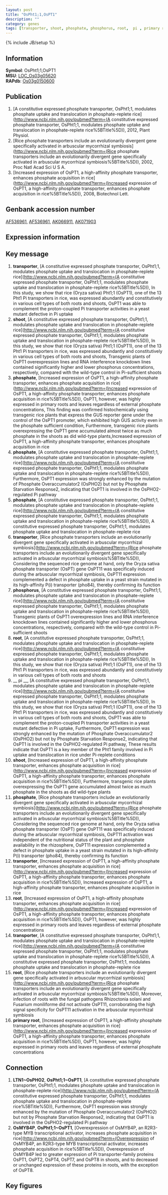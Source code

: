 ```yaml
---
layout: post
title: "OsPht1;1,OsPT1"
description: ""
category: genes
tags: [transporter, shoot, phosphate, phosphorus, root,  pi , primary root, Gene]
---
```

{% include JB/setup %}

## Information
__Symbol__: OsPht1;1,OsPT1  
__MSU__: [LOC_Os03g05620](http://rice.plantbiology.msu.edu/cgi-bin/ORF_infopage.cgi?orf=LOC_Os03g05620)  
__RAPdb__: [Os03g0150600](http://rapdb.dna.affrc.go.jp/viewer/gbrowse_details/irgsp1?name=Os03g0150600)  

## Publication
1. [A constitutive expressed phosphate transporter, OsPht1;1, modulates phosphate uptake and translocation in phosphate-replete rice](http://www.ncbi.nlm.nih.gov/pubmed?term=(A constitutive expressed phosphate transporter, OsPht1;1, modulates phosphate uptake and translocation in phosphate-replete rice%5BTitle%5D)), 2012, Plant Physiol.
2. [Rice phosphate transporters include an evolutionarily divergent gene specifically activated in arbuscular mycorrhizal symbiosis](http://www.ncbi.nlm.nih.gov/pubmed?term=(Rice phosphate transporters include an evolutionarily divergent gene specifically activated in arbuscular mycorrhizal symbiosis%5BTitle%5D)), 2002, Proc Natl Acad Sci U S A.
3. [Increased expression of OsPT1, a high-affinity phosphate transporter, enhances phosphate acquisition in rice](http://www.ncbi.nlm.nih.gov/pubmed?term=(Increased expression of OsPT1, a high-affinity phosphate transporter, enhances phosphate acquisition in rice%5BTitle%5D)), 2008, Biotechnol Lett.

## Genbank accession number
[AF536961](http://www.ncbi.nlm.nih.gov/nuccore/AF536961), [AF536961](http://www.ncbi.nlm.nih.gov/nuccore/AF536961), [AK066911](http://www.ncbi.nlm.nih.gov/nuccore/AK066911), [AK071903](http://www.ncbi.nlm.nih.gov/nuccore/AK071903)

## Expression information

## Key message
1. __transporter__, [A constitutive expressed phosphate transporter, OsPht1;1, modulates phosphate uptake and translocation in phosphate-replete rice](http://www.ncbi.nlm.nih.gov/pubmed?term=(A constitutive expressed phosphate transporter, OsPht1;1, modulates phosphate uptake and translocation in phosphate-replete rice%5BTitle%5D)),  In this study, we show that rice (Oryza sativa) Pht1;1 (OsPT1), one of the 13 Pht1 Pi transporters in rice, was expressed abundantly and constitutively in various cell types of both roots and shoots, OsPT1 was able to complement the proton-coupled Pi transporter activities in a yeast mutant defective in Pi uptake
2. __shoot__, [A constitutive expressed phosphate transporter, OsPht1;1, modulates phosphate uptake and translocation in phosphate-replete rice](http://www.ncbi.nlm.nih.gov/pubmed?term=(A constitutive expressed phosphate transporter, OsPht1;1, modulates phosphate uptake and translocation in phosphate-replete rice%5BTitle%5D)),  In this study, we show that rice (Oryza sativa) Pht1;1 (OsPT1), one of the 13 Pht1 Pi transporters in rice, was expressed abundantly and constitutively in various cell types of both roots and shoots, Transgenic plants of OsPT1 overexpression lines and RNA interference knockdown lines contained significantly higher and lower phosphorus concentrations, respectively, compared with the wild-type control in Pi-sufficient shoots
3. __phosphate__, [Increased expression of OsPT1, a high-affinity phosphate transporter, enhances phosphate acquisition in rice](http://www.ncbi.nlm.nih.gov/pubmed?term=(Increased expression of OsPT1, a high-affinity phosphate transporter, enhances phosphate acquisition in rice%5BTitle%5D)),  OsPT1, however, was highly expressed in primary roots and leaves regardless of external phosphate concentrations, This finding was confirmed histochemically using transgenic rice plants that express the GUS reporter gene under the control of the OsPT1 promoter, which exhibited high GUS activity even in the phosphate sufficient condition, Furthermore, transgenic rice plants overexpressing the OsPT1 gene accumulated almost twice as much phosphate in the shoots as did wild-type plants,Increased expression of OsPT1, a high-affinity phosphate transporter, enhances phosphate acquisition in rice
4. __phosphate__, [A constitutive expressed phosphate transporter, OsPht1;1, modulates phosphate uptake and translocation in phosphate-replete rice](http://www.ncbi.nlm.nih.gov/pubmed?term=(A constitutive expressed phosphate transporter, OsPht1;1, modulates phosphate uptake and translocation in phosphate-replete rice%5BTitle%5D)),  Furthermore, OsPT1 expression was strongly enhanced by the mutation of Phosphate Overaccumulator2 (OsPHO2) but not by Phosphate Starvation Response2, indicating that OsPT1 is involved in the OsPHO2-regulated Pi pathway
5. __phosphate__, [A constitutive expressed phosphate transporter, OsPht1;1, modulates phosphate uptake and translocation in phosphate-replete rice](http://www.ncbi.nlm.nih.gov/pubmed?term=(A constitutive expressed phosphate transporter, OsPht1;1, modulates phosphate uptake and translocation in phosphate-replete rice%5BTitle%5D)), A constitutive expressed phosphate transporter, OsPht1;1, modulates phosphate uptake and translocation in phosphate-replete rice
6. __transporter__, [Rice phosphate transporters include an evolutionarily divergent gene specifically activated in arbuscular mycorrhizal symbiosis](http://www.ncbi.nlm.nih.gov/pubmed?term=(Rice phosphate transporters include an evolutionarily divergent gene specifically activated in arbuscular mycorrhizal symbiosis%5BTitle%5D)),  Considering the sequenced rice genome at hand, only the Oryza sativa phosphate transporter (OsPT) gene OsPT11 was specifically induced during the arbuscular mycorrhizal symbiosis, OsPT11 expression complemented a defect in phosphate uptake in a yeast strain mutated in its high-affinity P(i) transporter (pho84), thereby confirming its function
7. __phosphorus__, [A constitutive expressed phosphate transporter, OsPht1;1, modulates phosphate uptake and translocation in phosphate-replete rice](http://www.ncbi.nlm.nih.gov/pubmed?term=(A constitutive expressed phosphate transporter, OsPht1;1, modulates phosphate uptake and translocation in phosphate-replete rice%5BTitle%5D)),  Transgenic plants of OsPT1 overexpression lines and RNA interference knockdown lines contained significantly higher and lower phosphorus concentrations, respectively, compared with the wild-type control in Pi-sufficient shoots
8. __root__, [A constitutive expressed phosphate transporter, OsPht1;1, modulates phosphate uptake and translocation in phosphate-replete rice](http://www.ncbi.nlm.nih.gov/pubmed?term=(A constitutive expressed phosphate transporter, OsPht1;1, modulates phosphate uptake and translocation in phosphate-replete rice%5BTitle%5D)),  In this study, we show that rice (Oryza sativa) Pht1;1 (OsPT1), one of the 13 Pht1 Pi transporters in rice, was expressed abundantly and constitutively in various cell types of both roots and shoots
9. __ pi __, [A constitutive expressed phosphate transporter, OsPht1;1, modulates phosphate uptake and translocation in phosphate-replete rice](http://www.ncbi.nlm.nih.gov/pubmed?term=(A constitutive expressed phosphate transporter, OsPht1;1, modulates phosphate uptake and translocation in phosphate-replete rice%5BTitle%5D)),  In this study, we show that rice (Oryza sativa) Pht1;1 (OsPT1), one of the 13 Pht1 Pi transporters in rice, was expressed abundantly and constitutively in various cell types of both roots and shoots, OsPT1 was able to complement the proton-coupled Pi transporter activities in a yeast mutant defective in Pi uptake, Furthermore, OsPT1 expression was strongly enhanced by the mutation of Phosphate Overaccumulator2 (OsPHO2) but not by Phosphate Starvation Response2, indicating that OsPT1 is involved in the OsPHO2-regulated Pi pathway, These results indicate that OsPT1 is a key member of the Pht1 family involved in Pi uptake and translocation in rice under Pi-replete conditions
10. __shoot__, [Increased expression of OsPT1, a high-affinity phosphate transporter, enhances phosphate acquisition in rice](http://www.ncbi.nlm.nih.gov/pubmed?term=(Increased expression of OsPT1, a high-affinity phosphate transporter, enhances phosphate acquisition in rice%5BTitle%5D)),  Furthermore, transgenic rice plants overexpressing the OsPT1 gene accumulated almost twice as much phosphate in the shoots as did wild-type plants
11. __phosphate__, [Rice phosphate transporters include an evolutionarily divergent gene specifically activated in arbuscular mycorrhizal symbiosis](http://www.ncbi.nlm.nih.gov/pubmed?term=(Rice phosphate transporters include an evolutionarily divergent gene specifically activated in arbuscular mycorrhizal symbiosis%5BTitle%5D)),  Considering the sequenced rice genome at hand, only the Oryza sativa phosphate transporter (OsPT) gene OsPT11 was specifically induced during the arbuscular mycorrhizal symbiosis, OsPT11 activation was independent of the nutritional status of the plant and phosphate availability in the rhizosphere, OsPT11 expression complemented a defect in phosphate uptake in a yeast strain mutated in its high-affinity P(i) transporter (pho84), thereby confirming its function
12. __transporter__, [Increased expression of OsPT1, a high-affinity phosphate transporter, enhances phosphate acquisition in rice](http://www.ncbi.nlm.nih.gov/pubmed?term=(Increased expression of OsPT1, a high-affinity phosphate transporter, enhances phosphate acquisition in rice%5BTitle%5D)), Increased expression of OsPT1, a high-affinity phosphate transporter, enhances phosphate acquisition in rice
13. __root__, [Increased expression of OsPT1, a high-affinity phosphate transporter, enhances phosphate acquisition in rice](http://www.ncbi.nlm.nih.gov/pubmed?term=(Increased expression of OsPT1, a high-affinity phosphate transporter, enhances phosphate acquisition in rice%5BTitle%5D)),  OsPT1, however, was highly expressed in primary roots and leaves regardless of external phosphate concentrations
14. __transporter__, [A constitutive expressed phosphate transporter, OsPht1;1, modulates phosphate uptake and translocation in phosphate-replete rice](http://www.ncbi.nlm.nih.gov/pubmed?term=(A constitutive expressed phosphate transporter, OsPht1;1, modulates phosphate uptake and translocation in phosphate-replete rice%5BTitle%5D)), A constitutive expressed phosphate transporter, OsPht1;1, modulates phosphate uptake and translocation in phosphate-replete rice
15. __root__, [Rice phosphate transporters include an evolutionarily divergent gene specifically activated in arbuscular mycorrhizal symbiosis](http://www.ncbi.nlm.nih.gov/pubmed?term=(Rice phosphate transporters include an evolutionarily divergent gene specifically activated in arbuscular mycorrhizal symbiosis%5BTitle%5D)),  Moreover, infection of roots with the fungal pathogens Rhizoctonia solani and Fusarium moniliforme did not activate OsPT11, corroborating the high signal specificity for OsPT11 activation in the arbuscular mycorrhizal symbiosis
16. __primary root__, [Increased expression of OsPT1, a high-affinity phosphate transporter, enhances phosphate acquisition in rice](http://www.ncbi.nlm.nih.gov/pubmed?term=(Increased expression of OsPT1, a high-affinity phosphate transporter, enhances phosphate acquisition in rice%5BTitle%5D)),  OsPT1, however, was highly expressed in primary roots and leaves regardless of external phosphate concentrations

## Connection
1. __LTN1~OsPHO2__, __OsPht1;1~OsPT1__, [A constitutive expressed phosphate transporter, OsPht1;1, modulates phosphate uptake and translocation in phosphate-replete rice](http://www.ncbi.nlm.nih.gov/pubmed?term=(A constitutive expressed phosphate transporter, OsPht1;1, modulates phosphate uptake and translocation in phosphate-replete rice%5BTitle%5D)),  Furthermore, OsPT1 expression was strongly enhanced by the mutation of Phosphate Overaccumulator2 (OsPHO2) but not by Phosphate Starvation Response2, indicating that OsPT1 is involved in the OsPHO2-regulated Pi pathway
2. __OsMYB4P__, __OsPht1;1~OsPT1__, [Overexpression of OsMYB4P, an R2R3-type MYB transcriptional activator, increases phosphate acquisition in rice](http://www.ncbi.nlm.nih.gov/pubmed?term=(Overexpression of OsMYB4P, an R2R3-type MYB transcriptional activator, increases phosphate acquisition in rice%5BTitle%5D)), Overexpression of OsMYB4P led to greater expression of Pi transporter-family proteins OsPT1, OsPT2, OsPT4, OsPT7, and OsPT8 in shoots, and to decreased or unchanged expression of these proteins in roots, with the exception of OsPT8.

## Key figures


